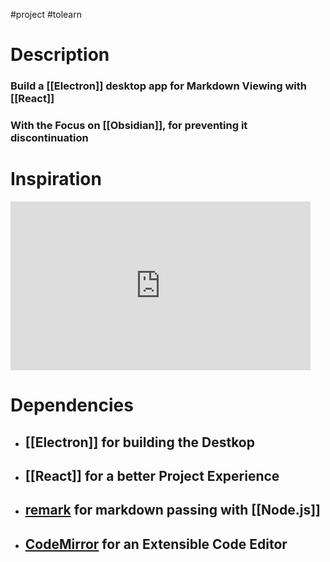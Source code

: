 #project #tolearn 

# Description

### Build a [[Electron]] desktop app for Markdown Viewing with [[React]]

### With the Focus on [[Obsidian]], for preventing it discontinuation

# Inspiration
<iframe width="480" height="270" src="https://www.youtube.com/embed/gxBis8EgoAg" title="How to build a Markdown editor using Electron, ReactJS, Vite, CodeMirror, and Remark" frameborder="0" allow="accelerometer; autoplay; clipboard-write; encrypted-media; gyroscope; picture-in-picture" allowfullscreen></iframe>

# Dependencies

- ## [[Electron]] for building the Destkop
- ## [[React]] for a better Project Experience
- ## [remark](https://www.npmjs.com/package/remark) for markdown passing with [[Node.js]]
- ## [CodeMirror](https://www.npmjs.com/package/codemirror) for an Extensible Code Editor